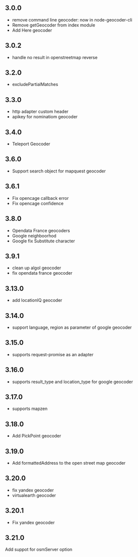 ## 3.0.0

* remove command line geocoder: now in node-geocoder-cli
* Remove getGeocoder from index module
* Add Here geocoder

## 3.0.2

* handle no result in openstreetmap reverse

## 3.2.0

* excludePartialMatches

## 3.3.0

* http adapter custom header
* apikey for nominatiom geocoder

## 3.4.0

* Teleport Geocoder

## 3.6.0

* Support search object for mapquest geocoder


## 3.6.1

* Fix opencage callback error
* Fix opencage confidence

## 3.8.0

* Opendata France geocoders
* Google neighboorhod
* Google fix Substitute character

## 3.9.1

* clean up algol geocoder
* fix opendata france geocoder

## 3.13.0

* add locationIQ geocoder

## 3.14.0

* support language, region as parameter of google geocoder

## 3.15.0

* supports request-promise as an adapter

## 3.16.0

* supports result_type and location_type for google geocoder

## 3.17.0

* supports mapzen

## 3.18.0

* Add PickPoint geocoder


## 3.19.0

* Add formattedAddress to the open street map geocoder

## 3.20.0

* fix yandex geocoder
* virtualearth geocoder

## 3.20.1

* Fix yandex geocoder

## 3.21.0

Add suppot for osmServer option
